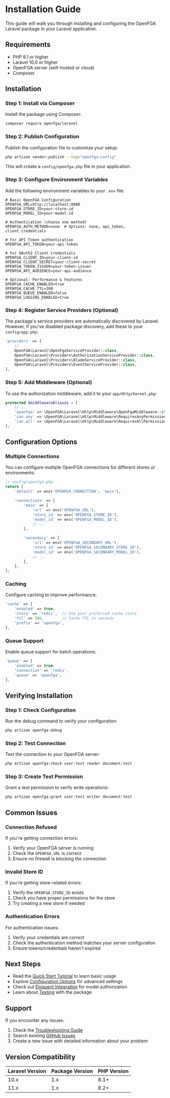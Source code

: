 # Installation Guide

This guide will walk you through installing and configuring the OpenFGA Laravel package in your Laravel application.

## Requirements

- PHP 8.1 or higher
- Laravel 10.0 or higher
- OpenFGA server (self-hosted or cloud)
- Composer

## Installation

### Step 1: Install via Composer

Install the package using Composer:

```bash
composer require openfga/laravel
```

### Step 2: Publish Configuration

Publish the configuration file to customize your setup:

```bash
php artisan vendor:publish --tag="openfga-config"
```

This will create a `config/openfga.php` file in your application.

### Step 3: Configure Environment Variables

Add the following environment variables to your `.env` file:

```env
# Basic OpenFGA Configuration
OPENFGA_URL=http://localhost:8080
OPENFGA_STORE_ID=your-store-id
OPENFGA_MODEL_ID=your-model-id

# Authentication (choose one method)
OPENFGA_AUTH_METHOD=none  # Options: none, api_token, client_credentials

# For API Token authentication
OPENFGA_API_TOKEN=your-api-token

# For OAuth2 Client Credentials
OPENFGA_CLIENT_ID=your-client-id
OPENFGA_CLIENT_SECRET=your-client-secret
OPENFGA_TOKEN_ISSUER=your-token-issuer
OPENFGA_API_AUDIENCE=your-api-audience

# Optional: Performance & Features
OPENFGA_CACHE_ENABLED=true
OPENFGA_CACHE_TTL=300
OPENFGA_QUEUE_ENABLED=false
OPENFGA_LOGGING_ENABLED=true
```

### Step 4: Register Service Providers (Optional)

The package's service providers are automatically discovered by Laravel. However, if you've disabled package discovery, add these to your `config/app.php`:

```php
'providers' => [
    // ...
    OpenFGA\Laravel\OpenFgaServiceProvider::class,
    OpenFGA\Laravel\Providers\AuthorizationServiceProvider::class,
    OpenFGA\Laravel\Providers\BladeServiceProvider::class,
    OpenFGA\Laravel\Providers\EventServiceProvider::class,
],
```

### Step 5: Add Middleware (Optional)

To use the authorization middleware, add it to your `app/Http/Kernel.php`:

```php
protected $middlewareAliases = [
    // ...
    'openfga' => \OpenFGA\Laravel\Http\Middleware\OpenFgaMiddleware::class,
    'can.any' => \OpenFGA\Laravel\Http\Middleware\RequiresAnyPermission::class,
    'can.all' => \OpenFGA\Laravel\Http\Middleware\RequiresAllPermissions::class,
];
```

## Configuration Options

### Multiple Connections

You can configure multiple OpenFGA connections for different stores or environments:

```php
// config/openfga.php
return [
    'default' => env('OPENFGA_CONNECTION', 'main'),

    'connections' => [
        'main' => [
            'url' => env('OPENFGA_URL'),
            'store_id' => env('OPENFGA_STORE_ID'),
            'model_id' => env('OPENFGA_MODEL_ID'),
            // ...
        ],

        'secondary' => [
            'url' => env('OPENFGA_SECONDARY_URL'),
            'store_id' => env('OPENFGA_SECONDARY_STORE_ID'),
            'model_id' => env('OPENFGA_SECONDARY_MODEL_ID'),
            // ...
        ],
    ],
];
```

### Caching

Configure caching to improve performance:

```php
'cache' => [
    'enabled' => true,
    'store' => 'redis',  // Use your preferred cache store
    'ttl' => 300,        // Cache TTL in seconds
    'prefix' => 'openfga',
],
```

### Queue Support

Enable queue support for batch operations:

```php
'queue' => [
    'enabled' => true,
    'connection' => 'redis',
    'queue' => 'openfga',
],
```

## Verifying Installation

### Step 1: Check Configuration

Run the debug command to verify your configuration:

```bash
php artisan openfga:debug
```

### Step 2: Test Connection

Test the connection to your OpenFGA server:

```bash
php artisan openfga:check user:test reader document:test
```

### Step 3: Create Test Permission

Grant a test permission to verify write operations:

```bash
php artisan openfga:grant user:test writer document:test
```

## Common Issues

### Connection Refused

If you're getting connection errors:

1. Verify your OpenFGA server is running
2. Check the `OPENFGA_URL` is correct
3. Ensure no firewall is blocking the connection

### Invalid Store ID

If you're getting store-related errors:

1. Verify the `OPENFGA_STORE_ID` exists
2. Check you have proper permissions for the store
3. Try creating a new store if needed

### Authentication Errors

For authentication issues:

1. Verify your credentials are correct
2. Check the authentication method matches your server configuration
3. Ensure tokens/credentials haven't expired

## Next Steps

- Read the [Quick Start Tutorial](quickstart.md) to learn basic usage
- Explore [Configuration Options](configuration.md) for advanced settings
- Check out [Eloquent Integration](eloquent.md) for model authorization
- Learn about [Testing](testing.md) with the package

## Support

If you encounter any issues:

1. Check the [Troubleshooting Guide](troubleshooting.md)
2. Search existing [GitHub Issues](https://github.com/openfga/laravel/issues)
3. Create a new issue with detailed information about your problem

## Version Compatibility

| Laravel Version | Package Version | PHP Version |
| --------------- | --------------- | ----------- |
| 10.x            | 1.x             | 8.1+        |
| 11.x            | 1.x             | 8.2+        |
